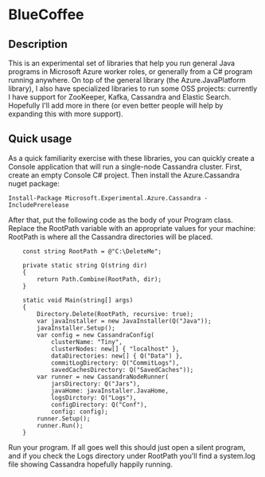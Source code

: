 # BlueCoffee

## Description

This is an experimental set of libraries that help you run general Java programs in Microsoft Azure worker roles,
or generally from a C# program running anywhere. On top of the general library (the Azure.JavaPlatform library),
I also have specialized libraries to run some OSS projects: currently I have support for ZooKeeper, Kafka,
Cassandra and Elastic Search. Hopefully I'll add more in there (or even better people will help by expanding this with more
support).

## Quick usage

As a quick familiarity exercise with these libraries, you can quickly create a Console application that
will run a single-node Cassandra cluster. First, create an empty Console C# project. Then install
the Azure.Cassandra nuget package:

    Install-Package Microsoft.Experimental.Azure.Cassandra -IncludePrerelease

After that, put the following code as the body of your Program class. Replace the RootPath
variable with an appropriate values for your machine: RootPath is where all the Cassandra
directories will be placed.

        const string RootPath = @"C:\DeleteMe";

        private static string Q(string dir)
        {
            return Path.Combine(RootPath, dir);
        }

        static void Main(string[] args)
        {
            Directory.Delete(RootPath, recursive: true);
            var javaInstaller = new JavaInstaller(Q("Java"));
            javaInstaller.Setup();
            var config = new CassandraConfig(
                clusterName: "Tiny",
                clusterNodes: new[] { "localhost" },
                dataDirectories: new[] { Q("Data") },
                commitLogDirectory: Q("CommitLogs"),
                savedCachesDirectory: Q("SavedCaches"));
            var runner = new CassandraNodeRunner(
                jarsDirectory: Q("Jars"),
                javaHome: javaInstaller.JavaHome,
                logsDirctory: Q("Logs"),
                configDirectory: Q("Conf"),
                config: config);
            runner.Setup();
            runner.Run();
        }

Run your program. If all goes well this should just open a silent program, and if you check
the Logs directory under RootPath you'll find a system.log file showing Cassandra hopefully
happily running.